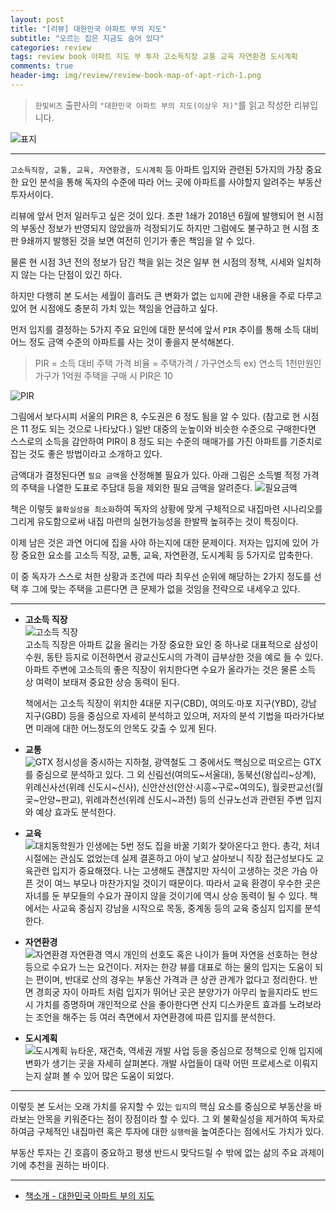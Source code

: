 ```yaml
---  
layout: post  
title: "[리뷰] 대한민국 아파트 부의 지도"  
subtitle: "오르는 집은 지금도 숨어 있다"  
categories: review  
tags: review book 아파트 지도 부 투자 고소득직장 교통 교육 자연환경 도시계획  
comments: true  
header-img: img/review/review-book-map-of-apt-rich-1.png
---  
```

  
> `한빛비즈` 출판사의 `"대한민국 아파트 부의 지도(이상우 저)"`를 읽고 작성한 리뷰입니다.  

![표지](https://telegeam.github.io/assets/img/review/review-book-map-of-apt-rich-1.png)  

---
`고소득직장, 교통, 교육, 자연환경, 도시계획` 등 아파트 입지와 관련된 5가지의 가장 중요한 요인 분석을 통해 독자의 수준에 따라 어느 곳에 아파트를 사야할지 알려주는 부동산 투자서이다.

리뷰에 앞서 먼저 일러두고 싶은 것이 있다. 초판 1쇄가 2018년 6월에 발행되어 현 시점의 부동산 정보가 반영되지 않았을까 걱정되기도 하지만 그럼에도 불구하고 현 시점 초판 9쇄까지 발행된 것을 보면 여전히 인기가 좋은 책임을 알 수 있다. 

물론 현 시점 3년 전의 정보가 담긴 책을 읽는 것은 일부 현 시점의 정책, 시세와 일치하지 않는 다는 단점이 있긴 하다. 

하지만 다행히 본 도서는 세월이 흘러도 큰 변화가 없는 `입지`에 관한 내용을 주로 다루고 있어 현 시점에도 충분히 가치 있는 책임을 언급하고 싶다.

먼저 입지를 결정하는 5가지 주요 요인에 대한 분석에 앞서 `PIR` 추이를 통해 소득 대비 어느 정도 금액 수준의 아파트를 사는 것이 좋을지 분석해본다.

> PIR = 소득 대비 주택 가격 비율 = 주택가격 / 가구연소득
> ex) 연소득 1천만원인 가구가 1억원 주택을 구매 시 PIR은 10

![PIR](https://telegeam.github.io/assets/img/review/review-book-map-of-apt-rich-2.png)  

그림에서 보다시피 서울의 PIR은 8, 수도권은 6 정도 됨을 알 수 있다. (참고로 현 시점은 11 정도 되는 것으로 나타났다.) 일반 대중의 눈높이와 비슷한 수준으로 구매한다면 스스로의 소득을 감안하여 PIR이 8 정도 되는 수준의 매매가를 가진 아파트를 기준치로 잡는 것도 좋은 방법이라고 소개하고 있다.

금액대가 결정된다면 `필요 금액`을 산정해볼 필요가 있다. 아래 그림은 소득별 적정 가격의 주택을 나열한 도표로 주담대 등을 제외한 필요 금액을 알려준다.
![필요금액](https://telegeam.github.io/assets/img/review/review-book-map-of-apt-rich-3.png)  

책은 이렇듯 `불확실성을 최소화`하여 독자의 상황에 맞게 구체적으로 내집마련 시나리오를 그리게 유도함으로써 내집 마련의 실현가능성을 한발짝 높혀주는 것이 특징이다. 

이제 남은 것은 과연 어디에 집을 사야 하는지에 대한 문제이다. 저자는 입지에 있어 가장 중요한 요소를 고소득 직장, 교통, 교육, 자연환경, 도시계획 등 5가지로 압축한다. 

이 중 독자가 스스로 처한 상황과 조건에 따라 최우선 순위에 해당하는 2가지 정도를 선택 후 그에 맞는 주택을 고른다면 큰 문제가 없을 것임을 전략으로 내세우고 있다. 

---

* __고소득 직장__  
  ![고소득 직장](https://telegeam.github.io/assets/img/review/review-book-map-of-apt-rich-4.png)  
  고소득 직장은 아파트 값을 올리는 가장 중요한 요인 중 하나로 대표적으로 삼성이 수원, 동탄 등지로 이전하면서 광교신도시의 가격이 급부상한 것을 예로 들 수 있다. 아파트 주변에 고소득의 좋은 직장이 위치한다면 수요가 올라가는 것은 물론 소득 상 여력이 보태져 중요한 상승 동력이 된다.

  책에서는 고소득 직장이 위치한 4대문 지구(CBD), 여의도·마포 지구(YBD), 강남 지구(GBD) 등을 중심으로 자세히 분석하고 있으며, 저자의 분석 기법을 따라가다보면 미래에 대한 어느정도의 안목도 갖출 수 있게 된다.

* __교통__  
  ![GTX](https://telegeam.github.io/assets/img/review/review-book-map-of-apt-rich-5.png)
  정시성을 중시하는 지하철, 광역철도 그 중에서도 핵심으로 떠오르는 GTX를 중심으로 분석하고 있다. 그 외 신림선(여의도~서울대), 동북선(왕십리~상계), 위례신사선(위례 신도시~신사), 신안산선(안산·시흥~구로~여의도), 월곶판교선(월곶~안양~판교), 위례과천선(위례 신도시~과천) 등의 신규노선과 관련된 주변 입지와 예상 효과도 분석한다.

* __교육__  
  ![대치동학원가](https://telegeam.github.io/assets/img/review/review-book-map-of-apt-rich-6.png)
  인생에는 5번 정도 집을 바꿀 기회가 찾아온다고 한다. 총각, 처녀시절에는 관심도 없었는데 실제 결혼하고 아이 낳고 살아보니 직장 접근성보다도 교육관련 입지가 중요해졌다. 
  나는 고생해도 괜찮지만 자식이 고생하는 것은 가슴 아픈 것이 여느 부모나 마찬가지일 것이기 때문이다. 
  따라서 교육 환경이 우수한 곳은 자녀를 둔 부모들의 수요가 끊이지 않을 것이기에 역시 상승 동력이 될 수 있다. 책에서는 사교육 중심지 강남을 시작으로 목동, 중계동 등의 교육 중심지 입지를 분석한다.

* __자연환경__  
  ![자연환경](https://telegeam.github.io/assets/img/review/review-book-map-of-apt-rich-7.png)
  자연환경 역시 개인의 선호도 혹은 나이가 들며 자연을 선호하는 현상 등으로 수요가 느는 요건이다. 저자는 한강 뷰를 대표로 하는 물의 입지는 도움이 되는 편이며, 반대로 산의 경우는 부동산 가격과 큰 상관 관계가 없다고 정리한다.
  반면 경희궁 자이 아파트 처럼 입지가 뛰어난 곳은 분양가가 아무리 높을지라도 반드시 가치를 증명하며 개인적으로 산을 좋아한다면 산지 디스카운트 효과를 노려보라는 조언을 해주는 등 여러 측면에서 자연환경에 따른 입지를 분석한다. 

* __도시계획__  
  ![도시계획](https://telegeam.github.io/assets/img/review/review-book-map-of-apt-rich-8.png)
  뉴타운, 재건축, 역세권 개발 사업 등을 중심으로 정책으로 인해 입지에 변화가 생기는 곳을 자세히 살펴본다. 개발 사업들이 대략 어떤 프로세스로 이뤄지는지 살펴 볼 수 있어 많은 도움이 되었다. 

---

이렇듯 본 도서는 오래 가치를 유지할 수 있는 `입지`의 핵심 요소를 중심으로 부동산을 바라보는 안목을 키워준다는 점이 장점이라 할 수 있다. 그 외 불확실성을 제거하여 독자로 하여금 구체적인 내집마련 혹은 투자에 대한 `실행력`을 높여준다는 점에서도 가치가 있다. 

부동산 투자는 긴 호흡이 중요하고 평생 반드시 맞닥드릴 수 밖에 없는 삶의 주요 과제이기에 추천을 권하는 바이다.

---

* [책소개 - 대한민국 아파트 부의 지도](http://www.yes24.com/Product/Goods/61959581)

